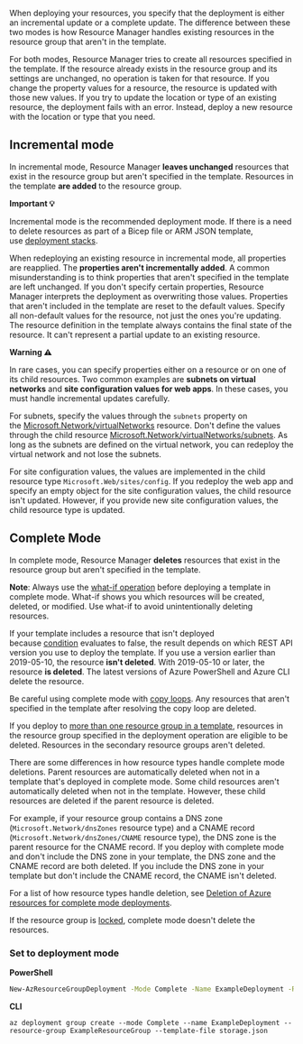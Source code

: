 
When deploying your resources, you specify that the deployment is either an incremental update or a complete update. The difference between these two modes is how Resource Manager handles existing resources in the resource group that aren't in the template.

For both modes, Resource Manager tries to create all resources specified in the template. If the resource already exists in the resource group and its settings are unchanged, no operation is taken for that resource. If you change the property values for a resource, the resource is updated with those new values. If you try to update the location or type of an existing resource, the deployment fails with an error. Instead, deploy a new resource with the location or type that you need.

## Incremental mode

In incremental mode, Resource Manager **leaves unchanged** resources that exist in the resource group but aren't specified in the template. Resources in the template **are added** to the resource group.

**Important 💡**

Incremental mode is the recommended deployment mode. If there is a need to delete resources as part of a Bicep file or ARM JSON template, use [deployment stacks](https://learn.microsoft.com/en-us/azure/azure-resource-manager/bicep/deployment-stacks).

When redeploying an existing resource in incremental mode, all properties are reapplied. The **properties aren't incrementally added**. A common misunderstanding is to think properties that aren't specified in the template are left unchanged. If you don't specify certain properties, Resource Manager interprets the deployment as overwriting those values. Properties that aren't included in the template are reset to the default values. Specify all non-default values for the resource, not just the ones you're updating. The resource definition in the template always contains the final state of the resource. It can't represent a partial update to an existing resource.

**Warning ⚠️**

In rare cases, you can specify properties either on a resource or on one of its child resources. Two common examples are **subnets on virtual networks** and **site configuration values for web apps**. In these cases, you must handle incremental updates carefully.

For subnets, specify the values through the `subnets` property on the [Microsoft.Network/virtualNetworks](https://learn.microsoft.com/en-us/azure/templates/microsoft.network/virtualnetworks) resource. Don't define the values through the child resource [Microsoft.Network/virtualNetworks/subnets](https://learn.microsoft.com/en-us/azure/templates/microsoft.network/virtualnetworks/subnets). As long as the subnets are defined on the virtual network, you can redeploy the virtual network and not lose the subnets.

For site configuration values, the values are implemented in the child resource type `Microsoft.Web/sites/config`. If you redeploy the web app and specify an empty object for the site configuration values, the child resource isn't updated. However, if you provide new site configuration values, the child resource type is updated.

## Complete Mode

In complete mode, Resource Manager **deletes** resources that exist in the resource group but aren't specified in the template.

**Note**: Always use the [what-if operation](https://learn.microsoft.com/en-us/azure/azure-resource-manager/templates/deploy-what-if) before deploying a template in complete mode. What-if shows you which resources will be created, deleted, or modified. Use what-if to avoid unintentionally deleting resources.

If your template includes a resource that isn't deployed because [condition](https://learn.microsoft.com/en-us/azure/azure-resource-manager/templates/conditional-resource-deployment) evaluates to false, the result depends on which REST API version you use to deploy the template. If you use a version earlier than 2019-05-10, the resource **isn't deleted**. With 2019-05-10 or later, the resource **is deleted**. The latest versions of Azure PowerShell and Azure CLI delete the resource.

Be careful using complete mode with [copy loops](https://learn.microsoft.com/en-us/azure/azure-resource-manager/templates/copy-resources). Any resources that aren't specified in the template after resolving the copy loop are deleted.

If you deploy to [more than one resource group in a template](https://learn.microsoft.com/en-us/azure/azure-resource-manager/templates/deploy-to-resource-group), resources in the resource group specified in the deployment operation are eligible to be deleted. Resources in the secondary resource groups aren't deleted.

There are some differences in how resource types handle complete mode deletions. Parent resources are automatically deleted when not in a template that's deployed in complete mode. Some child resources aren't automatically deleted when not in the template. However, these child resources are deleted if the parent resource is deleted.

For example, if your resource group contains a DNS zone (`Microsoft.Network/dnsZones` resource type) and a CNAME record (`Microsoft.Network/dnsZones/CNAME` resource type), the DNS zone is the parent resource for the CNAME record. If you deploy with complete mode and don't include the DNS zone in your template, the DNS zone and the CNAME record are both deleted. If you include the DNS zone in your template but don't include the CNAME record, the CNAME isn't deleted.

For a list of how resource types handle deletion, see [Deletion of Azure resources for complete mode deployments](https://learn.microsoft.com/en-us/azure/azure-resource-manager/templates/deployment-complete-mode-deletion).

If the resource group is [locked](https://learn.microsoft.com/en-us/azure/azure-resource-manager/management/lock-resources), complete mode doesn't delete the resources.

### Set to deployment mode

**PowerShell**

```BASH
New-AzResourceGroupDeployment -Mode Complete -Name ExampleDeployment -ResourceGroupName ExampleResourceGroup -TemplateFile c:\MyTemplates\storage.json
```

**CLI**

```SHELL
az deployment group create --mode Complete --name ExampleDeployment --resource-group ExampleResourceGroup --template-file storage.json
```